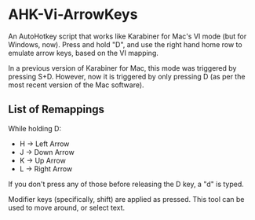 # AHK-Vi-ArrowKeys
An AutoHotkey script that works like Karabiner for Mac's VI mode (but for Windows, now). Press and hold "D", and use the right hand home row to emulate arrow keys, based on the VI mapping.

In a previous version of Karabiner for Mac, this mode was triggered by pressing S+D. However, now it is triggered by only pressing D (as per the most recent version of the Mac software).

## List of Remappings
While holding D:
* H -> Left Arrow
* J -> Down Arrow
* K -> Up Arrow
* L -> Right Arrow

If you don't press any of those before releasing the D key, a "d" is typed.

Modifier keys (specifically, shift) are applied as pressed. This tool can be used to move around, or select text.
